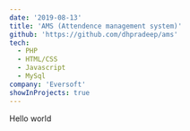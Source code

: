 ```yaml
---
date: '2019-08-13'
title: 'AMS (Attendence management system)'
github: 'https://github.com/dhpradeep/ams'
tech:
  - PHP
  - HTML/CSS
  - Javascript
  - MySql
company: 'Eversoft'
showInProjects: true
---
```


Hello world
